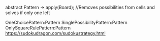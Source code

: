 abstract Pattern
-> apply(Board); //Removes possibilities from cells and solves if only one left

OneChoicePattern:Pattern
SinglePossibilityPattern:Pattern
OnlySquareRulePattern:Pattern
https://sudokudragon.com/sudokustrategy.html
